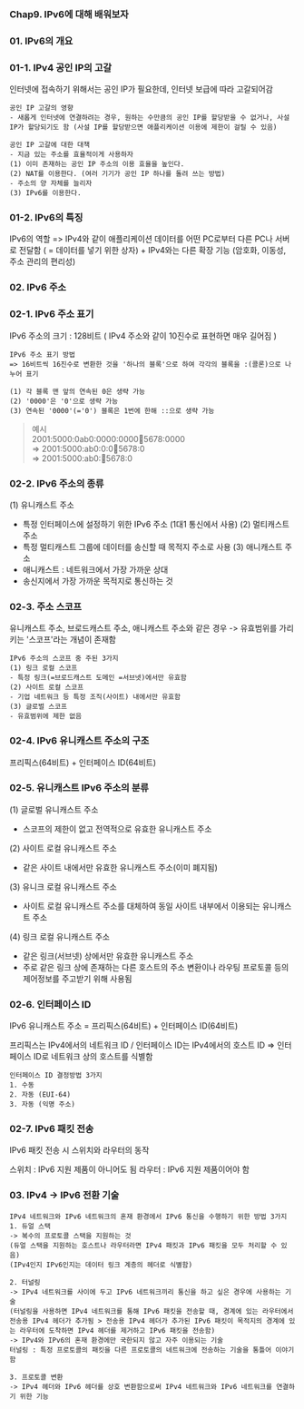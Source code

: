 ### Chap9. IPv6에 대해 배워보자

### 01. IPv6의 개요

### 01-1. IPv4 공인 IP의 고갈

인터넷에 접속하기 위해서는 공인 IP가 필요한데, 인터넷 보급에 따라 고갈되어감

```
공인 IP 고갈의 영향
- 새롭게 인터넷에 연결하려는 경우, 원하는 수만큼의 공인 IP를 할당받을 수 없거나, 사설 IP가 할당되기도 함 (사설 IP를 할당받으면 애플리케이션 이용에 제한이 걸릴 수 있음)

공인 IP 고갈에 대한 대책
- 지금 있는 주소를 효율적이게 사용하자
(1) 이미 존재하는 공인 IP 주소의 이용 효율을 높인다.
(2) NAT를 이용한다. (여러 기기가 공인 IP 하나를 돌려 쓰는 방법)
- 주소의 양 자체를 늘리자
(3) IPv6를 이용한다.

```

### 01-2. IPv6의 특징

IPv6의 역할
=> IPv4와 같이 애플리케이션 데이터를 어떤 PC로부터 다른 PC나 서버로 전달함 ( = 데이터를 넣기 위한 상자) + IPv4와는 다른 확장 기능 (암호화, 이동성, 주소 관리의 편리성)

### 02. IPv6 주소

### 02-1. IPv6 주소 표기

IPv6 주소의 크기 : 128비트 ( IPv4 주소와 같이 10진수로 표현하면 매우 길어짐 )

```
IPv6 주소 표기 방법
=> 16비트씩 16진수로 변환한 것을 '하나의 블록'으로 하여 각각의 블록을 :(콜론)으로 나누어 표기

(1) 각 블록 맨 앞의 연속된 0은 생략 가능
(2) '0000'은 '0'으로 생략 가능
(3) 연속된 '0000'(='0') 블록은 1번에 한해 ::으로 생략 가능
```

> 예시  
> 2001:5000:0ab0:0000:0000:1234:5678:0000  
> => 2001:5000:ab0:0:0:1234:5678:0  
> => 2001:5000:ab0::1234:5678:0

### 02-2. IPv6 주소의 종류

(1) 유니캐스트 주소

-   특정 인터페이스에 설정하기 위한 IPv6 주소 (1대1 통신에서 사용)
    (2) 멀티캐스트 주소
-   특정 멀티캐스트 그룹에 데이터를 송신할 때 목적지 주소로 사용
    (3) 애니캐스트 주소
-   애니캐스트 : 네트워크에서 가장 가까운 상대
-   송신지에서 가장 가까운 목적지로 통신하는 것

### 02-3. 주소 스코프

유니캐스트 주소, 브로드캐스트 주소, 애니캐스트 주소와 같은 경우 -> 유효범위를 가리키는 '스코프'라는 개념이 존재함

```
IPv6 주소의 스코프 중 주된 3가지
(1) 링크 로컬 스코프
- 특정 링크(=브로드캐스트 도메인 =서브넷)에서만 유효함
(2) 사이트 로컬 스코프
- 기업 네트워크 등 특정 조직(사이트) 내에서만 유효함
(3) 글로벌 스코프
- 유효범위에 제한 없음
```

### 02-4. IPv6 유니캐스트 주소의 구조

프리픽스(64비트) + 인터페이스 ID(64비트)

### 02-5. 유니캐스트 IPv6 주소의 분류

(1) 글로벌 유니캐스트 주소

-   스코프의 제한이 없고 전역적으로 유효한 유니캐스트 주소

(2) 사이트 로컬 유니캐스트 주소

-   같은 사이트 내에서만 유효한 유니캐스트 주소(이미 폐지됨)

(3) 유니크 로컬 유니캐스트 주소

-   사이트 로컬 유니캐스트 주소를 대체하여 동일 사이트 내부에서 이용되는 유니캐스트 주소

(4) 링크 로컬 유니캐스트 주소

-   같은 링크(서브넷) 상에서만 유효한 유니캐스트 주소
-   주로 같은 링크 상에 존재하는 다른 호스트의 주소 변환이나 라우팅 프로토콜 등의 제어정보를 주고받기 위해 사용됨

### 02-6. 인터페이스 ID

IPv6 유니캐스트 주소 = 프리픽스(64비트) + 인터페이스 ID(64비트)

프리픽스는 IPv4에서의 네트워크 ID / 인터페이스 ID는 IPv4에서의 호스트 ID
=> 인터페이스 ID로 네트워크 상의 호스트를 식별함

```
인터페이스 ID 결정방법 3가지
1. 수동
2. 자동 (EUI-64)
3. 자동 (익명 주소)
```

### 02-7. IPv6 패킷 전송

IPv6 패킷 전송 시 스위치와 라우터의 동작

스위치 : IPv6 지원 제품이 아니어도 됨
라우터 : IPv6 지원 제품이어야 함

### 03. IPv4 -> IPv6 전환 기술

```
IPv4 네트워크와 IPv6 네트워크의 혼재 환경에서 IPv6 통신을 수행하기 위한 방법 3가지
1. 듀얼 스택
-> 복수의 프로토콜 스택을 지원하는 것
(듀얼 스택을 지원하는 호스트나 라우터라면 IPv4 패킷과 IPv6 패킷을 모두 처리할 수 있음)
(IPv4인지 IPv6인지는 데이터 링크 계층의 헤더로 식별함)

2. 터널링
-> IPv4 네트워크를 사이에 두고 IPv6 네트워크끼리 통신을 하고 싶은 경우에 사용하는 기술
(터널링을 사용하면 IPv4 네트워크를 통해 IPv6 패킷을 전송할 때, 경계에 있는 라우터에서 전송용 IPv4 헤더가 추가됨 > 전송용 IPv4 헤더가 추가된 IPv6 패킷이 목적지의 경계에 있는 라우터에 도착하면 IPv4 헤더를 제거하고 IPv6 패킷을 전송함)
-> IPv4와 IPv6의 혼재 환경에만 국한되지 않고 자주 이용되는 기술
터널링 : 특정 프로토콜의 패킷을 다른 프로토콜의 네트워크에 전송하는 기술을 통틀어 이야기 함

3. 프로토콜 변환
-> IPv4 헤더와 IPv6 헤더를 상호 변환함으로써 IPv4 네트워크와 IPv6 네트워크를 연결하기 위한 기능
```
